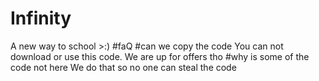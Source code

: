 # Infinity
A new way to school >:)
#faQ
#can we copy the code
You can not download or use this code. We are up for offers tho
#why is some of the code not here
We do that so no one can steal the code

